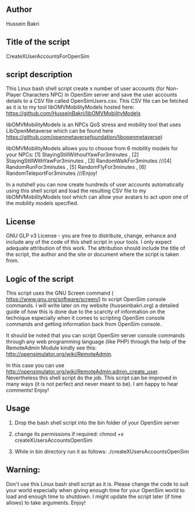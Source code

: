 Author
-----
Hussein Bakri

Title of the script
--------------------
CreateXUserAccountsForOpenSim

script description 
------------------
This Linux bash shell script create x number of user accounts (for Non-Player Characters NPC) in OpenSim server and save the user accounts details to a CSV file called OpenSimUsers.csv.
This CSV file can be fetched as it is to my tool  libOMVMobilityModels hosted here: https://github.com/HusseinBakri/libOMVMobilityModels

libOMVMobilityModels is an NPCs QoS stress and mobility tool that uses LibOpenMetaverse which can be found here   https://github.com/openmetaversefoundation/libopenmetaverse)

libOMVMobilityModels allows you to choose from 6 mobility models for your NPCs:
[1] StayingStillWithoutYawFor3minutes , [2] StayingStillWithYawFor3minutes , [3] RandomWalkFor3minutes ///[4] RandomRunFor3minutes , [5] RandomFlyFor3minutes , [6] RandomTeleportFor3minutes ///Enjoy!

In a nutshell you can now create hundreds of user accounts automatically using this shell script and load the resulting  CSV file to my libOMVMobilityModels tool which can allow your avatars to act upon one of the mobility models specified. 

License
-------
GNU GLP v3 License - you are free to distribute, change, enhance and include any of the code of this shell script in your tools. I only expect  adequate attribution of this work. The attribution should include the title of the script, the author and the site or document where the script is taken from.

Logic of the script
------------------
This script uses the GNU Screen command ( https://www.gnu.org/software/screen/) to script OpenSim console commands. I will write later on my website (husseinbakri.org) a detailed guide of how this is done due to the scarcity of information on the technique especially when it comes to scripting OpenSim console commands and getting information back from OpenSim console.

It  should be noted that you can script OpenSim server console commands through any web programming language (like PHP) through the help of the RemoteAdmin Module kindly see this: http://opensimulator.org/wiki/RemoteAdmin. 

In this case you can use http://opensimulator.org/wiki/RemoteAdmin:admin_create_user. 
Nevertheless this shell script do the job. This script can be improved in many ways (it is not perfect and never meant to be). I am happy to hear comments! Enjoy!

Usage
-----
1) Drop the bash shell script into the bin folder of your OpenSim server

2) change its permissions if required: chmod +x createXUsersAccountsOpenSim

3) While in bin directory run it as follows: ./createXUsersAccountsOpenSim

Warning:
-------
Don't use this Linux bash shell script as it is. Please change the  code to suit your world especially when giving enough time for your OpenSim world to load and enough time to shutdown. I might update the script later (if time allows) to take arguments. Enjoy!
